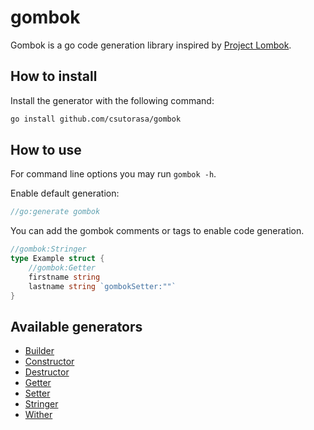 # gombok

Gombok is a go code generation library inspired by [Project Lombok](https://projectlombok.org/).

## How to install

Install the generator with the following command:

```bash
go install github.com/csutorasa/gombok
```

## How to use

For command line options you may run `gombok -h`.

Enable default generation:

```go
//go:generate gombok
```

You can add the gombok comments or tags to enable code generation.

```go
//gombok:Stringer
type Example struct {
    //gombok:Getter
	firstname string
	lastname string `gombokSetter:""`
}
```

## Available generators

- [Builder](docs/builder.md)
- [Constructor](docs/constructor.md)
- [Destructor](docs/destructor.md)
- [Getter](docs/getter.md)
- [Setter](docs/setter.md)
- [Stringer](docs/stringer.md)
- [Wither](docs/wither.md)
